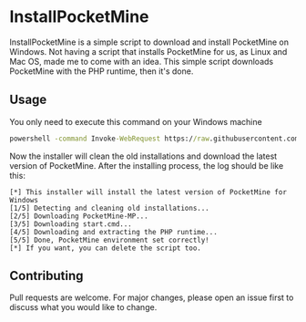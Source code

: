 # InstallPocketMine
InstallPocketMine is a simple script to download and install PocketMine on Windows.
Not having a script that installs PocketMine for us, as Linux and Mac OS, made me to come with an idea. This simple script downloads PocketMine with the PHP runtime, then it's done.

## Usage
You only need to execute this command on your Windows machine
```bat
powershell -command Invoke-WebRequest https://raw.githubusercontent.com/AetherPlace/InstallPocketMine/main/pocketmine-dl.cmd -OutFile pocketmine-dl.bat && pocketmine-dl.bat
```
Now the installer will clean the old installations and download the latest version of PocketMine. After the installing process, the log should be like this:
```
[*] This installer will install the latest version of PocketMine for Windows
[1/5] Detecting and cleaning old installations...
[2/5] Downloading PocketMine-MP...
[3/5] Downloading start.cmd...
[4/5] Downloading and extracting the PHP runtime...
[5/5] Done, PocketMine environment set correctly!
[*] If you want, you can delete the script too.
```

## Contributing
Pull requests are welcome. For major changes, please open an issue first to discuss what you would like to change.
